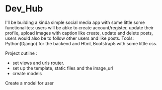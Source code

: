 # Dev_Hub


I'll be building a kinda simple social media app with some little some functionalites: 
users will be abke to create account/register, update their profile, upload images with caption like create, update and delete posts, users would also be to follow other users and like posts. 
Tools: Python(Django) for the backend and Html, Bootstrap5 with some little css. 

Project outline :
* set views and urls router.
* set up the template, static files and the image_url
* create models






Create a model for user 